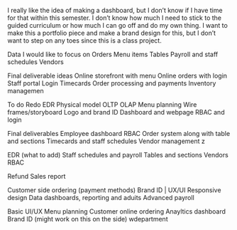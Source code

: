 I really like the idea of making a dashboard, but I don’t know if I have time for that within this semester. I don’t know how much I need to stick to the guided curriculum or how much I can go off and do my own thing. I want to make this a portfolio piece and make a brand design for this, but I don’t want to step on any toes since this is a class project.

Data I would like to focus on
Orders
Menu items
Tables
Payroll and staff schedules
Vendors

Final deliverable ideas
Online storefront with menu
Online orders with login
Staff portal
Login
Timecards
Order processing and payments
Inventory managemen

To do
Redo EDR
Physical model
OLTP
OLAP
Menu planning
Wire frames/storyboard
Logo and brand ID
Dashboard and webpage
RBAC and login

Final deliverables
Employee dashboard
RBAC
Order system along with table and sections
Timecards and staff schedules
Vendor management
z

EDR (what to add)
Staff schedules and payroll
Tables and sections
Vendors
RBAC

Refund
Sales report 

Customer side ordering (payment methods)
Brand ID | UX/UI 
Responsive design
Data dashboards, reporting and aduits
Advanced payroll

Basic UI/UX
Menu planning
Customer online ordering
Anayltics dashboard
Brand ID (might work on this on the side)
wdepartment